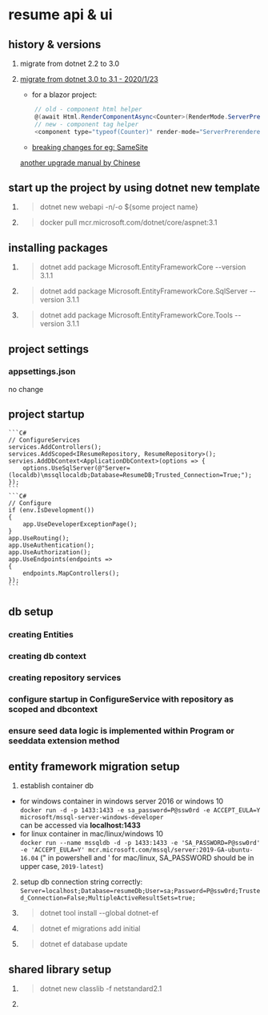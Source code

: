 # resume api & ui

## history & versions

1. migrate from dotnet 2.2 to 3.0
2. [migrate from dotnet 3.0 to 3.1 - 2020/1/23](https://docs.microsoft.com/en-us/aspnet/core/migration/30-to-31?view=aspnetcore-3.1&tabs=visual-studio)
    - for a blazor project: 
    ```c#
        // old - component html helper
        @(await Html.RenderComponentAsync<Counter>(RenderMode.ServerPrerendered, new { IncrementAmount = 10 }))
        // new - component tag helper
        <component type="typeof(Counter)" render-mode="ServerPrerendered" param-IncrementAmount="10" />
    ```
    - [breaking changes for eg: SameSite](https://docs.microsoft.com/en-us/dotnet/core/compatibility/3.0-3.1)

    [another upgrade manual by Chinese](https://www.cnblogs.com/weihanli/p/migrate-to-netcore3_1-from-netcore3_0.html)

## start up the project by using dotnet new template

1. > dotnet new webapi -n/-o ${some project name}
2. > docker pull mcr.microsoft.com/dotnet/core/aspnet:3.1

## installing packages

1. > dotnet add package Microsoft.EntityFrameworkCore --version 3.1.1
2. > dotnet add package Microsoft.EntityFrameworkCore.SqlServer --version 3.1.1
3. > dotnet add package Microsoft.EntityFrameworkCore.Tools --version 3.1.1

## project settings

### appsettings.json

no change

## project startup

    ```C#
    // ConfigureServices
    services.AddControllers();
    services.AddScoped<IResumeRepository, ResumeRepository>();
    servies.AddDbContext<ApplicationDbContext>(options => {
        options.UseSqlServer(@"Server=(localdb)\mssqllocaldb;Database=ResumeDB;Trusted_Connection=True;");
    });
    ```
    ```C#
    // Configure
    if (env.IsDevelopment())
    {
        app.UseDeveloperExceptionPage();
    }
    app.UseRouting();
    app.UseAuthentication();
    app.UseAuthorization();
    app.UseEndpoints(endpoints =>
    {
        endpoints.MapControllers();
    });
    ```

## db setup

### creating Entities

### creating db context

### creating repository services

### configure startup in ConfigureService with repository as scoped and dbcontext

### ensure seed data logic is implemented within Program or seeddata extension method

## entity framework migration setup

1. establish container db

* for windows container in windows server 2016 or windows 10  
    `docker run -d -p 1433:1433 -e sa_password=P@ssw0rd -e ACCEPT_EULA=Y microsoft/mssql-server-windows-developer`  
    can be accessed via **localhost:1433**
* for linux container in mac/linux/windows 10  
    `docker run --name mssqldb -d -p 1433:1433 -e 'SA_PASSWORD=P@ssw0rd' -e 'ACCEPT_EULA=Y' mcr.microsoft.com/mssql/server:2019-GA-ubuntu-16.04` (" in powershell and ' for mac/linux, SA_PASSWORD should be in upper case, `2019-latest`)
 
2. setup db connection string correctly: `Server=localhost;Database=resumeDb;User=sa;Password=P@ssw0rd;Trusted_Connection=False;MultipleActiveResultSets=true;`
3. > dotnet tool install --global dotnet-ef
4. > dotnet ef migrations add initial
5. > dotnet ef database update

## shared library setup

1. > dotnet new classlib -f netstandard2.1
2. 